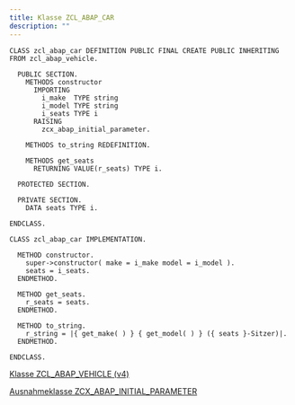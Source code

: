 ```yaml
---
title: Klasse ZCL_ABAP_CAR
description: ""
---
```


```abap
CLASS zcl_abap_car DEFINITION PUBLIC FINAL CREATE PUBLIC INHERITING FROM zcl_abap_vehicle.

  PUBLIC SECTION.
    METHODS constructor
      IMPORTING
        i_make  TYPE string
        i_model TYPE string
        i_seats TYPE i
      RAISING
        zcx_abap_initial_parameter.

    METHODS to_string REDEFINITION.

    METHODS get_seats
      RETURNING VALUE(r_seats) TYPE i.

  PROTECTED SECTION.

  PRIVATE SECTION.
    DATA seats TYPE i.

ENDCLASS.

CLASS zcl_abap_car IMPLEMENTATION.

  METHOD constructor.
    super->constructor( make = i_make model = i_model ).
    seats = i_seats.
  ENDMETHOD.

  METHOD get_seats.
    r_seats = seats.
  ENDMETHOD.

  METHOD to_string.
    r_string = |{ get_make( ) } { get_model( ) } ({ seats }-Sitzer)|.
  ENDMETHOD.
  
ENDCLASS.
```

[Klasse ZCL_ABAP_VEHICLE (v4)](class_zcl_abap_vehicle_v4.md)

[Ausnahmeklasse ZCX_ABAP_INITIAL_PARAMETER](class_zcx_abap_initial_parameter.md)
